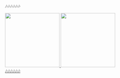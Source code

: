 🎶🎶🎶🎶🎶🎶
<div>
  <a href="https://github.com/Luan-Diniz">
  <img height="180em" src="https://github-readme-stats.vercel.app/api?username=Luan-Diniz&show_icons=true&theme=midnight&include_all_commits=true&count_private=true"/>
  <img height="180em" src="https://github-readme-stats.vercel.app/api/top-langs/?username=Luan-Diniz&layout=compact&langs_count=7&theme=midnight"/>
</div>
🎶🎶🎶🎶🎶🎶
